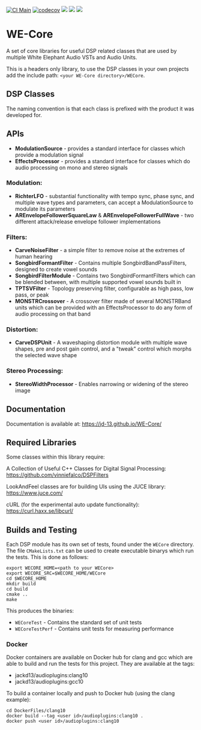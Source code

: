 [![CI Main](https://github.com/jd-13/WE-Core/workflows/CI%20Main/badge.svg)](https://github.com/jd-13/WE-Core/actions?query=workflow%3A%22CI+Main%22)
[![codecov](https://codecov.io/gh/jd-13/WE-Core/branch/master/graph/badge.svg)](https://codecov.io/gh/jd-13/WE-Core)
[![](https://img.shields.io/badge/Docs-Over_here!-blueviolet)](https://jd-13.github.io/WE-Core/)
![](https://img.shields.io/badge/C%2B%2B-17-informational)
![](https://img.shields.io/badge/license-GPLv3-informational)

# WE-Core
A set of core libraries for useful DSP related classes that are used by multiple White Elephant
Audio VSTs and Audio Units.  

This is a headers only library, to use the DSP classes in your own projects add the include path:
`<your WE-Core directory>/WECore`.  

## DSP Classes
The naming convention is that each class is prefixed with the product it was developed for.  

## APIs
* __ModulationSource__ - provides a standard interface for classes which provide a modulation signal
* __EffectsProcessor__ - provides a standard interface for classes which do audio processing on mono and
stereo signals

### Modulation:  
* __RichterLFO__ - substantial functionality with tempo sync, phase sync, and multiple wave types and
parameters, can accept a ModulationSource to modulate its parameters
* __AREnvelopeFollowerSquareLaw__ & __AREnvelopeFollowerFullWave__ - two different attack/release envelope
follower implementations

### Filters:  
* __CarveNoiseFilter__ - a simple filter to remove noise at the extremes of human hearing  
* __SongbirdFormantFilter__ - Contains multiple SongbirdBandPassFilters, designed to create vowel sounds  
* __SongbirdFilterModule__ - Contains two SongbirdFormantFilters which can be blended between, with
multiple supported vowel sounds built in  
* __TPTSVFilter__ - Topology preserving filter, configurable as high pass, low pass, or peak  
* __MONSTRCrossover__ - A crossover filter made of several MONSTRBand units which can be provided with an
EffectsProcessor to do any form of audio processing on that band

### Distortion:  
* __CarveDSPUnit__ - A waveshaping distortion module with multiple wave shapes, pre and post gain control,
and a "tweak" control which morphs the selected wave shape  

### Stereo Processing:  
* __StereoWidthProcessor__ - Enables narrowing or widening of the stereo image

## Documentation  
Documentation is available at: https://jd-13.github.io/WE-Core/

## Required Libraries  
Some classes within this library require:  

A Collection of Useful C++ Classes for Digital Signal Processing: https://github.com/vinniefalco/DSPFilters

LookAndFeel classes are for building UIs using the JUCE library: https://www.juce.com/  

cURL (for the experimental auto update functionality): https://curl.haxx.se/libcurl/ 

## Builds and Testing
Each DSP module has its own set of tests, found under the `WECore` directory. The file
`CMakeLists.txt` can be used to create executable binarys which run the tests. This is done as
follows:  

    export WECORE_HOME=<path to your WECore>
    export WECORE_SRC=$WECORE_HOME/WECore
    cd $WECORE_HOME
    mkdir build
    cd build
    cmake ..
    make

This produces the binaries:
* `WECoreTest` - Contains the standard set of unit tests
* `WECoreTestPerf` - Contains unit tests for measuring performance

### Docker
Docker containers are available on Docker hub for clang and gcc which are able to build and run the tests for this project. They are available at the tags:
* jackd13/audioplugins:clang10
* jackd13/audioplugins:gcc10

To build a container locally and push to Docker hub (using the clang example):

    cd DockerFiles/clang10
    docker build --tag <user id>/audioplugins:clang10 .
    docker push <user id>/audioplugins:clang10
